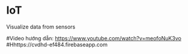 # IoT
Visualize data from sensors

#Video hướng dẫn: https://www.youtube.com/watch?v=meofoNuK3vo
#Hhttps://cvdhd-ef484.firebaseapp.com
